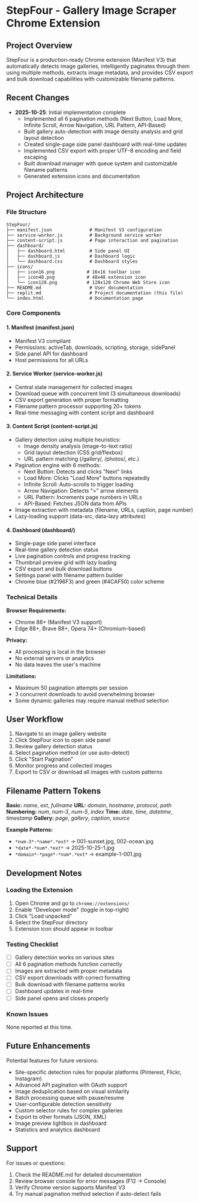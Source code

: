 # StepFour - Gallery Image Scraper Chrome Extension

## Project Overview
StepFour is a production-ready Chrome extension (Manifest V3) that automatically detects image galleries, intelligently paginates through them using multiple methods, extracts image metadata, and provides CSV export and bulk download capabilities with customizable filename patterns.

## Recent Changes
- **2025-10-25**: Initial implementation complete
  - Implemented all 6 pagination methods (Next Button, Load More, Infinite Scroll, Arrow Navigation, URL Pattern, API-Based)
  - Built gallery auto-detection with image density analysis and grid layout detection
  - Created single-page side panel dashboard with real-time updates
  - Implemented CSV export with proper UTF-8 encoding and field escaping
  - Built download manager with queue system and customizable filename patterns
  - Generated extension icons and documentation

## Project Architecture

### File Structure
```
StepFour/
├── manifest.json              # Manifest V3 configuration
├── service-worker.js          # Background service worker
├── content-script.js          # Page interaction and pagination
├── dashboard/
│   ├── dashboard.html         # Side panel UI
│   ├── dashboard.js           # Dashboard logic
│   └── dashboard.css          # Dashboard styles
├── icons/
│   ├── icon16.png            # 16x16 toolbar icon
│   ├── icon48.png            # 48x48 extension icon
│   └── icon128.png           # 128x128 Chrome Web Store icon
├── README.md                  # User documentation
├── replit.md                  # Project documentation (this file)
└── index.html                 # Documentation page
```

### Core Components

#### 1. Manifest (manifest.json)
- Manifest V3 compliant
- Permissions: activeTab, downloads, scripting, storage, sidePanel
- Side panel API for dashboard
- Host permissions for all URLs

#### 2. Service Worker (service-worker.js)
- Central state management for collected images
- Download queue with concurrent limit (3 simultaneous downloads)
- CSV export generation with proper formatting
- Filename pattern processor supporting 20+ tokens
- Real-time messaging with content script and dashboard

#### 3. Content Script (content-script.js)
- Gallery detection using multiple heuristics:
  - Image density analysis (image-to-text ratio)
  - Grid layout detection (CSS grid/flexbox)
  - URL pattern matching (/gallery/, /photos/, etc.)
- Pagination engine with 6 methods:
  - Next Button: Detects and clicks "Next" links
  - Load More: Clicks "Load More" buttons repeatedly
  - Infinite Scroll: Auto-scrolls to trigger loading
  - Arrow Navigation: Detects ">" arrow elements
  - URL Pattern: Increments page numbers in URLs
  - API-Based: Fetches JSON data from APIs
- Image extraction with metadata (filename, URLs, caption, page number)
- Lazy-loading support (data-src, data-lazy attributes)

#### 4. Dashboard (dashboard/)
- Single-page side panel interface
- Real-time gallery detection status
- Live pagination controls and progress tracking
- Thumbnail preview grid with lazy loading
- CSV export and bulk download buttons
- Settings panel with filename pattern builder
- Chrome blue (#2196F3) and green (#4CAF50) color scheme

### Technical Details

**Browser Requirements:**
- Chrome 88+ (Manifest V3 support)
- Edge 88+, Brave 88+, Opera 74+ (Chromium-based)

**Privacy:**
- All processing is local in the browser
- No external servers or analytics
- No data leaves the user's machine

**Limitations:**
- Maximum 50 pagination attempts per session
- 3 concurrent downloads to avoid overwhelming browser
- Some dynamic galleries may require manual method selection

## User Workflow

1. Navigate to an image gallery website
2. Click StepFour icon to open side panel
3. Review gallery detection status
4. Select pagination method (or use auto-detect)
5. Click "Start Pagination"
6. Monitor progress and collected images
7. Export to CSV or download all images with custom patterns

## Filename Pattern Tokens

**Basic:** *name*, *ext*, *fullname*
**URL:** *domain*, *hostname*, *protocol*, *path*
**Numbering:** *num*, *num-3*, *num-5*, *index*
**Time:** *date*, *time*, *datetime*, *timestamp*
**Gallery:** *page*, *gallery*, *caption*, *source*

**Example Patterns:**
- `*num-3*-*name*.*ext*` → 001-sunset.jpg, 002-ocean.jpg
- `*date*-*num*.*ext*` → 2025-10-25-1.jpg
- `*domain*-*page*-*num*.*ext*` → example-1-001.jpg

## Development Notes

### Loading the Extension
1. Open Chrome and go to `chrome://extensions/`
2. Enable "Developer mode" (toggle in top-right)
3. Click "Load unpacked"
4. Select the StepFour directory
5. Extension icon should appear in toolbar

### Testing Checklist
- [ ] Gallery detection works on various sites
- [ ] All 6 pagination methods function correctly
- [ ] Images are extracted with proper metadata
- [ ] CSV export downloads with correct formatting
- [ ] Bulk download with filename patterns works
- [ ] Dashboard updates in real-time
- [ ] Side panel opens and closes properly

### Known Issues
None reported at this time.

## Future Enhancements

Potential features for future versions:
- Site-specific detection rules for popular platforms (Pinterest, Flickr, Instagram)
- Advanced API pagination with OAuth support
- Image deduplication based on visual similarity
- Batch processing queue with pause/resume
- User-configurable detection sensitivity
- Custom selector rules for complex galleries
- Export to other formats (JSON, XML)
- Image preview lightbox in dashboard
- Statistics and analytics dashboard

## Support

For issues or questions:
1. Check the README.md for detailed documentation
2. Review browser console for error messages (F12 → Console)
3. Verify Chrome version supports Manifest V3
4. Try manual pagination method selection if auto-detect fails
